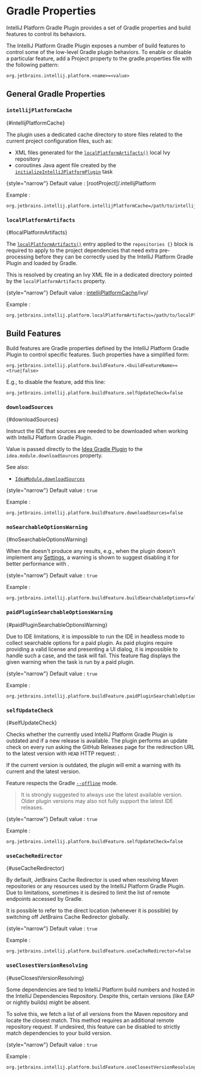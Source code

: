 <!-- Copyright 2000-2024 JetBrains s.r.o. and contributors. Use of this source code is governed by the Apache 2.0 license. -->

# Gradle Properties

<link-summary>IntelliJ Platform Gradle Plugin provides a set of Gradle properties and build features to control its behaviors.</link-summary>

<include from="tools_intellij_platform_gradle_plugin.md" element-id="EAP_Status"/>
<include from="tools_intellij_platform_gradle_plugin.md" element-id="faq"/>

The IntelliJ Platform Gradle Plugin exposes a number of build features to control some of the low-level Gradle plugin behaviors.
To enable or disable a particular feature, add a Project property to the <path>gradle.properties</path> file with the following pattern:

```
org.jetbrains.intellij.platform.<name>=<value>
```

## General Gradle Properties

### `intellijPlatformCache`
{#intellijPlatformCache}

The plugin uses a dedicated cache directory to store files related to the current project configuration files, such as:
- XML files generated for the [`localPlatformArtifacts()`](tools_intellij_platform_gradle_plugin_repositories_extension.md#additional-repositories) local Ivy repository
- coroutines Java agent file created by the [`initializeIntelliJPlatformPlugin`](tools_intellij_platform_gradle_plugin_tasks.md#initializeIntelliJPlatformPlugin) task

{style="narrow"}
Default value
: <path>[rootProject]/.intellijPlatform</path>

Example
:
```
org.jetbrains.intellij.platform.intellijPlatformCache=/path/to/intellijPlatformCache/
```

### `localPlatformArtifacts`
{#localPlatformArtifacts}

The [`localPlatformArtifacts()`](tools_intellij_platform_gradle_plugin_repositories_extension.md#additional-repositories) entry applied to the `repositories {}` block is required to apply to the project dependencies that need extra pre-processing before they can be correctly used by the IntelliJ Platform Gradle Plugin and loaded by Gradle.

This is resolved by creating an Ivy XML file in a dedicated directory pointed by the `localPlatformArtifacts` property.

{style="narrow"}
Default value
: <path>[intellijPlatformCache](#intellijPlatformCache)/ivy/</path>

Example
:
```
org.jetbrains.intellij.platform.localPlatformArtifacts=/path/to/localPlatformArtifacts/
```

## Build Features

Build features are Gradle properties defined by the IntelliJ Platform Gradle Plugin to control specific features.
Such properties have a simplified form:

```
org.jetbrains.intellij.platform.buildFeature.<buildFeatureName>=<true|false>
```

E.g., to disable the [](#selfUpdateCheck) feature, add this line:

```
org.jetbrains.intellij.platform.buildFeature.selfUpdateCheck=false
```

### `downloadSources`
{#downloadSources}

Instruct the IDE that sources are needed to be downloaded when working with IntelliJ Platform Gradle Plugin.

Value is passed directly to the [Idea Gradle Plugin](https://docs.gradle.org/current/userguide/idea_plugin.html) to the `idea.module.downloadSources` property.

See also:
- [`IdeaModule.downloadSources`](https://docs.gradle.org/current/dsl/org.gradle.plugins.ide.idea.model.IdeaModule.html#org.gradle.plugins.ide.idea.model.IdeaModule:downloadSources)

{style="narrow"}
Default value
: `true`

Example
:
```
org.jetbrains.intellij.platform.buildFeature.downloadSources=false
```


### `noSearchableOptionsWarning`
{#noSearchableOptionsWarning}

When the [](tools_intellij_platform_gradle_plugin_tasks.md#buildSearchableOptions) doesn't produce any results, e.g., when the plugin doesn't implement any [Settings](settings.md), a warning is shown to suggest disabling it for better performance with [](tools_intellij_platform_gradle_plugin_extension.md#intellijPlatform-buildSearchableOptions).

{style="narrow"}
Default value
: `true`

Example
:
```
org.jetbrains.intellij.platform.buildFeature.buildSearchableOptions=false
```

### `paidPluginSearchableOptionsWarning`
{#paidPluginSearchableOptionsWarning}

Due to IDE limitations, it is impossible to run the IDE in headless mode to collect searchable options for a paid plugin.
As paid plugins require providing a valid license and presenting a UI dialog, it is impossible to handle such a case, and the task will fail.
This feature flag displays the given warning when the task is run by a paid plugin.

{style="narrow"}
Default value
: `true`

Example
:
```
org.jetbrains.intellij.platform.buildFeature.paidPluginSearchableOptionsWarning=false
```

### `selfUpdateCheck`
{#selfUpdateCheck}

Checks whether the currently used IntelliJ Platform Gradle Plugin is outdated and if a new release is available.
The plugin performs an update check on every run asking the GitHub Releases page for the redirection URL
to the latest version with `HEAD` HTTP request: [](https://github.com/jetbrains/gradle-intellij-plugin/releases/latest).

If the current version is outdated, the plugin will emit a warning with its current and the latest version.

Feature respects the Gradle [`--offline`](https://docs.gradle.org/current/userguide/command_line_interface.html#sec:command_line_execution_options) mode.

> It is strongly suggested to always use the latest available version. Older plugin versions may also not fully support the latest IDE releases.

{style="narrow"}
Default value
: `true`

Example
:
```
org.jetbrains.intellij.platform.buildFeature.selfUpdateCheck=false
```

### `useCacheRedirector`
{#useCacheRedirector}

By default, JetBrains Cache Redirector is used when resolving Maven repositories or any resources used by the IntelliJ Platform Gradle Plugin.
Due to limitations, sometimes it is desired to limit the list of remote endpoints accessed by Gradle.

It is possible to refer to the direct location (whenever it is possible) by switching off JetBrains Cache Redirector globally.

{style="narrow"}
Default value
: `true`

Example
:
```
org.jetbrains.intellij.platform.buildFeature.useCacheRedirector=false
```

### `useClosestVersionResolving`
{#useClosestVersionResolving}

Some dependencies are tied to IntelliJ Platform build numbers and hosted in the IntelliJ Dependencies Repository.
Despite this, certain versions (like EAP or nightly builds) might be absent.

To solve this, we fetch a list of all versions from the Maven repository and locate the closest match.
This method requires an additional remote repository request.
If undesired, this feature can be disabled to strictly match dependencies to your build version.

{style="narrow"}
Default value
: `true`

Example
:
```
org.jetbrains.intellij.platform.buildFeature.useClosestVersionResolving=false
```
